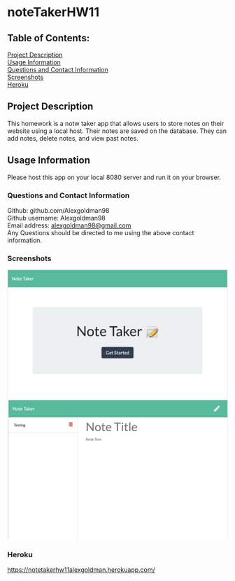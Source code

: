 # noteTakerHW11

## Table of Contents: 
[Project Description](#Project-Description)  
[Usage Information](#Usage-Information)   
[Questions and Contact Information](#Questions-and-Contact-Information)  
[Screenshots](#Screenshots)  
[Heroku](#Heroku)  



## Project Description 
This homework is a notw taker app that allows users to store notes on their website using a local host. Their notes are saved on the database. They can add notes, delete notes, and view past notes.

## Usage Information 
Please host this app on your local 8080 server and run it on your browser.

### Questions and Contact Information 
Github: github.com/Alexgoldman98  
Github username: Alexgoldman98   
Email address: alexgoldman98@gmail.com  
Any Questions should be directed to me using the above contact information.

### Screenshots
![code refactor](Assets/SS1.png)
![code refactor](Assets/SS2.png)


### Heroku
https://notetakerhw11alexgoldman.herokuapp.com/